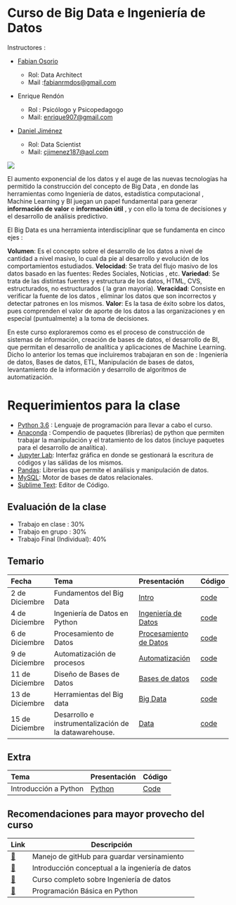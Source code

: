 # Curso de Big Data e Ingeniería de Datos 


Instructores : 

* [Fabian Osorio](http://linkedin.com/in/fabiandos) 
   + Rol:  Data Architect
   + Mail :fabianrmdos@gmail.com
   
* Enrique Rendón 
    + Rol : Psicólogo y Psicopedagogo
    + Mail: enrique907@gmail.com
    
* [Daniel Jiménez](www.danieljimenezm.com)
    + Rol: Data Scientist
    + Mail: cjimenez187@aol.com
    
    
    
![](https://gaussianos.com/images/Futurama_no-convergente.JPG)



El aumento exponencial de los datos y el auge de las nuevas tecnologías ha permitido la construcción del concepto de Big Data , en donde las herramientas como Ingeniería de datos, estadística computacional , Machine Learning y BI juegan un papel fundamental para generar **información de valor** e **información útil** , y con ello la  toma de decisiones  y el desarrollo de análisis predictivo.

El Big Data es una herramienta interdisciplinar que se fundamenta en cinco ejes :

__Volumen__: Es el concepto sobre el desarrollo de los datos a nivel de cantidad a nivel masivo, lo cual da pie al desarrollo y evolución de los comportamientos estudiados.
__Velocidad__: Se trata del flujo masivo de los datos basado en las fuentes: Redes Sociales, Noticias , etc.
__Variedad__: Se trata de las distintas fuentes y estructura de los datos, HTML, CVS,  estructurados, no estructurados ( la gran mayoría).
__Veracidad__: Consiste en verificar la fuente de los datos , eliminar los datos que son incorrectos y detectar patrones en los mismos.
__Valor__: Es la tasa de éxito sobre los datos, pues comprenden el valor de aporte de los datos a las organizaciones y en especial (puntualmente) a la toma de decisiones.


En este curso exploraremos como es el proceso de construcción de sistemas de información, creación de bases de datos, el desarrollo de BI, que permitan el desarrollo de analítica y aplicaciones de Machine Learning. Dicho lo anterior los temas que incluiremos trabajaran en son de : Ingeniería de datos, Bases de datos, ETL, Manipulación de bases de datos, levantamiento de la información y desarrollo de algoritmos de automatización.


# Requerimientos para la clase 

* [Python 3.6](https://www.python.org/downloads/) : Lenguaje de programación para llevar a cabo el curso.
* [Anaconda](https://www.anaconda.com/distribution/) : Compendio de paquetes (librerías) de python que permiten trabajar la manipulación y el tratamiento de los datos (incluye paquetes para el desarrollo de analítica).
* [Jupyter Lab](https://jupyterlab.readthedocs.io/en/stable/getting_started/installation.html): Interfaz gráfica en donde se gestionará la escritura de códigos y las sálidas de los mismos.
* [Pandas](https://pandas.pydata.org/): Librerías que permite el análisis y manipulación de datos.
* [MySQL](https://www.mysql.com/downloads/): Motor de bases de datos relacionales.
* [Sublime Text](https://www.sublimetext.com/3): Editor de Código.


## Evaluación de la clase

* Trabajo en clase : 30%
* Trabajo en grupo : 30%
* Trabajo Final (Individual): 40%

## Temario


|Fecha|Tema|Presentación|Código|
|:----|:---|:-----------|:-----|
|2 de Diciembre|Fundamentos del Big Data| [Intro](https://www.slideshare.net/DanielJimnez56/introduccin-al-big-data-200139646)|[code](https://github.com/carlosjimenez88M/Python_Machine_Learning/blob/master/Introduction.ipynb)|
|4 de Diciembre|Ingeniería de Datos en Python| [Ingeniería de Datos]()|[code]()|
|6 de Diciembre|Procesamiento de Datos| [Procesamiento de Datos]()|[code]()|
|9 de Diciembre|Automatización de procesos| [Automatización]()|[code]()|
|11 de Diciembre|Diseño de Bases de Datos| [Bases de datos]()|[code](https://github.com/carlosjimenez88M/Curso-de-Big-Data-e-Ingenieria-de-datos/blob/master/Co%CC%81digos/Clase_3/Fundamentos_BD.md)|
|13 de Diciembre|Herramientas del Big data| [Big Data]()|[code]()|
|15 de Diciembre|Desarrollo e instrumentalización de la datawarehouse.| [Data]()|[code]()|

## Extra
|Tema| Presentación|Código|
|:---|:------------|:-----|
|Introducción a Python|[Python](https://www.slideshare.net/DanielJimnez56/clase-dos-200676504)|[Code](https://github.com/carlosjimenez88M/Curso-de-Big-Data-e-Ingenieria-de-datos/blob/master/Co%CC%81digos/Intro_python.ipynb)|





## Recomendaciones para mayor provecho del curso

| Link | Descripción |
| --- | --- |
| [:link:](https://help.github.com/en/github/getting-started-with-github/git-and-github-learning-resources) | Manejo de gitHub para guardar versinamiento|
| [:link:](https://medium.com/@rchang/a-beginners-guide-to-data-engineering-part-i-4227c5c457d7)| Introducción conceptual a la ingeniería de datos|
|[:link:](https://www.udemy.com/course/curso-completo-de-bases-de-datos-de-0-a-avanzado/)|Curso completo sobre Ingeniería de datos|
|[:link:](https://www.youtube.com/watch?v=chPhlsHoEPo)|Programación Básica en Python|





